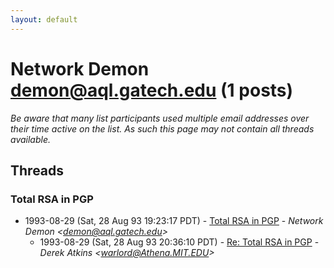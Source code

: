 ```yaml
---
layout: default
---
```


# Network Demon <demon@aql.gatech.edu> (1 posts)

_Be aware that many list participants used multiple email addresses over their time active on the list. As such this page may not contain all threads available._

## Threads

### Total RSA in PGP
+ 1993-08-29 (Sat, 28 Aug 93 19:23:17 PDT) - [Total RSA in PGP](/archive/1993/08/9fd40b0e834fd59680e2f90c98a5b91de94aaae8f4e193d218e9d6d9c104b7d4) - _Network Demon \<demon@aql.gatech.edu\>_
  + 1993-08-29 (Sat, 28 Aug 93 20:36:10 PDT) - [Re: Total RSA in PGP](/archive/1993/08/aa3b5660d31f5d86fc875a5dd1e566adc0691ff3687b9b5e31a08f36ee1ed6ab) - _Derek Atkins \<warlord@Athena.MIT.EDU\>_

